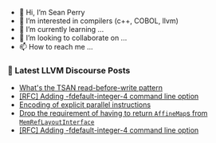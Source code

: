 - 👋 Hi, I’m Sean Perry
- 👀 I’m interested in compilers (c++, COBOL, llvm)
- 🌱 I’m currently learning ...
- 💞️ I’m looking to collaborate on ...
- 📫 How to reach me ...

<!---
s66perry/s66perry is a ✨ special ✨ repository because its `README.md` (this file) appears on your GitHub profile.
You can click the Preview link to take a look at your changes.
--->
### 📕 Latest LLVM Discourse Posts

<!-- DISCOURSE-LLVM:START -->
- [What&#39;s the TSAN read-before-write pattern](https://discourse.llvm.org/t/whats-the-tsan-read-before-write-pattern/88648#post_6)
- [[RFC] Adding -fdefault-integer-4 command line option](https://discourse.llvm.org/t/rfc-adding-fdefault-integer-4-command-line-option/88683#post_4)
- [Encoding of explicit parallel instructions](https://discourse.llvm.org/t/encoding-of-explicit-parallel-instructions/88634#post_5)
- [Drop the requirement of having to return `AffineMap`s from `MemRefLayoutInterface`](https://discourse.llvm.org/t/drop-the-requirement-of-having-to-return-affinemap-s-from-memreflayoutinterface/88564#post_10)
- [[RFC] Adding -fdefault-integer-4 command line option](https://discourse.llvm.org/t/rfc-adding-fdefault-integer-4-command-line-option/88683#post_3)
<!-- DISCOURSE-LLVM:END -->
